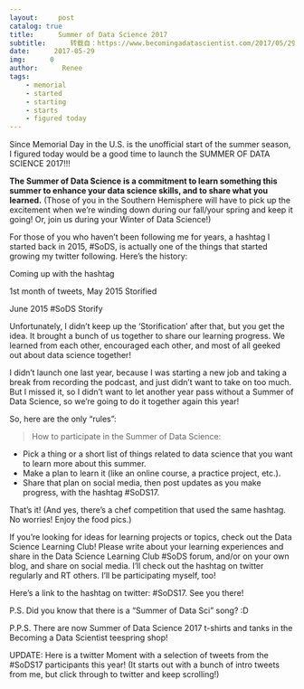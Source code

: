 ```yaml
---
layout:     post
catalog: true
title:      Summer of Data Science 2017
subtitle:      转载自：https://www.becomingadatascientist.com/2017/05/29/summer-of-data-science-2017/
date:      2017-05-29
img:      0
author:      Renee
tags:
    - memorial
    - started
    - starting
    - starts
    - figured today
---
```


Since Memorial Day in the U.S. is the unofficial start of the summer season, I figured today would be a good time to launch the SUMMER OF DATA SCIENCE 2017!!!

**The Summer of Data Science is a commitment to learn something this summer to enhance your data science skills, and to share what you learned.** (Those of you in the Southern Hemisphere will have to pick up the excitement when we’re winding down during our fall/your spring and keep it going! Or, join us during your Winter of Data Science!)

For those of you who haven’t been following me for years, a hashtag I started back in 2015, #SoDS, is actually one of the things that started growing my twitter following. Here’s the history:

Coming up with the hashtag

1st month of tweets, May 2015 Storified

June 2015 #SoDS Storify

Unfortunately, I didn’t keep up the ‘Storification’ after that, but you get the idea. It brought a bunch of us together to share our learning progress. We learned from each other, encouraged each other, and most of all geeked out about data science together!

I didn’t launch one last year, because I was starting a new job and taking a break from recording the podcast, and just didn’t want to take on too much. But I missed it, so I didn’t want to let another year pass without a Summer of Data Science, so we’re going to do it together again this year!

So, here are the only “rules”:

> How to participate in the Summer of Data Science:

- Pick a thing or a short list of things related to data science that you want to learn more about this summer.
- Make a plan to learn it (like an online course, a practice project, etc.).
- Share that plan on social media, then post updates as you make progress, with the hashtag #SoDS17.



That’s it! (And yes, there’s a chef competition that used the same hashtag. No worries! Enjoy the food pics.) 

If you’re looking for ideas for learning projects or topics, check out the Data Science Learning Club! Please write about your learning experiences and share in the Data Science Learning Club #SoDS forum, and/or on your own blog, and share on social media. I’ll check out the hashtag on twitter regularly and RT others. I’ll be participating myself, too!

Here’s a link to the hashtag on twitter: #SoDS17. See you there!

P.S. Did you know that there is a “Summer of Data Sci” song? :D

P.P.S. There are now Summer of Data Science 2017 t-shirts and tanks in the Becoming a Data Scientist teespring shop!

UPDATE: Here is a twitter Moment with a selection of tweets from the #SoDS17 participants this year! (It starts out with a bunch of intro tweets from me, but click through to twitter and keep scrolling!)
